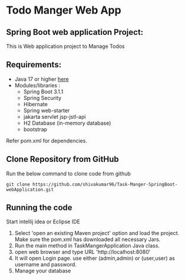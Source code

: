 # **Todo Manger Web App**

## Spring Boot web application Project:
This is Web application project to Manage Todos  

## Requirements:
- Java 17 or higher  [here](https://www.oracle.com/java/technologies/downloads/)
- Modules/libraries :
    - Spring Boot 3.1.1
    - Spring Security
    - Hibernate
    - Spring web-starter
    - jakarta servlet jsp-jstl-api
    - H2 Database (in-memory database)
    - bootstrap <br>

Refer pom.xml for dependencies.

## Clone Repository from GitHub
Run the below command to clone code from github
```
git clone https://github.com/shivakumar96/Task-Manger-SpringBoot-webApplication.git
```

## Running the code
Start intellij idea or Eclipse IDE <br />

1. Select 'open an existing Maven project' option and load the project. Make sure the pom.xml has downloaded all necessary Jars. <br>
2. Run the main method in TaskMangerApplication Java class. 
3. open web browser and type URL 'http://localhost:8080'
4. It will open Login page. use either (admin,admin) or (user,user) as username and password.
5. Manage your database